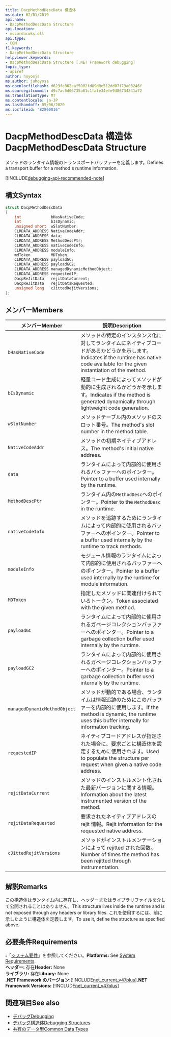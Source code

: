 ```yaml
---
title: DacpMethodDescData 構造体
ms.date: 02/01/2019
api.name:
- DacpMethodDescData Structure
api.location:
- mscordacwks.dll
api.type:
- COM
f1.keywords:
- DacpMethodDescData Structure
helpviewer.keywords:
- DacpMethodDescData Structure [.NET Framework debugging]
topic_type:
- apiref
author: hoyosjs
ms.author: juhoyosa
ms.openlocfilehash: d623fe862eaf5902fd89d0e512dd07f73a03246f
ms.sourcegitcommit: d9c7ac5d06735a01c1fafe34efe9486734841a72
ms.translationtype: MT
ms.contentlocale: ja-JP
ms.lasthandoff: 05/06/2020
ms.locfileid: "82860816"
---
```

# <a name="dacpmethoddescdata-structure"></a><span data-ttu-id="321b9-102">DacpMethodDescData 構造体</span><span class="sxs-lookup"><span data-stu-id="321b9-102">DacpMethodDescData Structure</span></span>

<span data-ttu-id="321b9-103">メソッドのランタイム情報のトランスポートバッファーを定義します。</span><span class="sxs-lookup"><span data-stu-id="321b9-103">Defines a transport buffer for a method's runtime information.</span></span>

[!INCLUDE[debugging-api-recommended-note](../../../../includes/debugging-api-recommended-note.md)]

## <a name="syntax"></a><span data-ttu-id="321b9-104">構文</span><span class="sxs-lookup"><span data-stu-id="321b9-104">Syntax</span></span>

```cpp
struct DacpMethodDescData
{
    int             bHasNativeCode;
    int             bIsDynamic;
    unsigned short  wSlotNumber;
    CLRDATA_ADDRESS NativeCodeAddr;
    CLRDATA_ADDRESS data;
    CLRDATA_ADDRESS MethodDescPtr;
    CLRDATA_ADDRESS nativeCodeInfo;
    CLRDATA_ADDRESS moduleInfo;
    mdToken         MDToken;
    CLRDATA_ADDRESS payloadGC;
    CLRDATA_ADDRESS payloadGC2;
    CLRDATA_ADDRESS managedDynamicMethodObject;
    CLRDATA_ADDRESS requestedIP;
    DacpReJitData   rejitDataCurrent;
    DacpReJitData   rejitDataRequested;
    unsigned long   cJittedRejitVersions;
};
```

## <a name="members"></a><span data-ttu-id="321b9-105">メンバー</span><span class="sxs-lookup"><span data-stu-id="321b9-105">Members</span></span>

| <span data-ttu-id="321b9-106">メンバー</span><span class="sxs-lookup"><span data-stu-id="321b9-106">Member</span></span>                       | <span data-ttu-id="321b9-107">説明</span><span class="sxs-lookup"><span data-stu-id="321b9-107">Description</span></span>                                                                                     |
| ---------------------------- | ----------------------------------------------------------------------------------------------- |
| `bHasNativeCode`             | <span data-ttu-id="321b9-108">メソッドの特定のインスタンス化に対してランタイムにネイティブコードがあるかどうかを示します。</span><span class="sxs-lookup"><span data-stu-id="321b9-108">Indicates if the runtime has native code available for the given instantiation of the method.</span></span> |
| `bIsDynamic`                 | <span data-ttu-id="321b9-109">軽量コード生成によってメソッドが動的に生成されるかどうかを示します。</span><span class="sxs-lookup"><span data-stu-id="321b9-109">Indicates if the method is generated dynamically through lightweight code generation.</span></span>           |
| `wSlotNumber`                | <span data-ttu-id="321b9-110">メソッドテーブル内のメソッドのスロット番号。</span><span class="sxs-lookup"><span data-stu-id="321b9-110">The method's slot number in the method table.</span></span>                                                   |
| `NativeCodeAddr`             | <span data-ttu-id="321b9-111">メソッドの初期ネイティブアドレス。</span><span class="sxs-lookup"><span data-stu-id="321b9-111">The method's initial native address.</span></span>                                                            |
| `data`                       | <span data-ttu-id="321b9-112">ランタイムによって内部的に使用されるバッファーへのポインター。</span><span class="sxs-lookup"><span data-stu-id="321b9-112">Pointer to a buffer used internally by the runtime.</span></span>                                             |
| `MethodDescPtr`              | <span data-ttu-id="321b9-113">ランタイム内の`MethodDesc`へのポインター。</span><span class="sxs-lookup"><span data-stu-id="321b9-113">Pointer to the `MethodDesc` in the runtime.</span></span>                                                     |
| `nativeCodeInfo`             | <span data-ttu-id="321b9-114">メソッドを追跡するためにランタイムによって内部的に使用されるバッファーへのポインター。</span><span class="sxs-lookup"><span data-stu-id="321b9-114">Pointer to a buffer used internally by the runtime to track methods.</span></span>                            |
| `moduleInfo`                 | <span data-ttu-id="321b9-115">モジュール情報のランタイムによって内部的に使用されるバッファーへのポインター。</span><span class="sxs-lookup"><span data-stu-id="321b9-115">Pointer to a buffer used internally by the runtime for module information.</span></span>                      |
| `MDToken`                    | <span data-ttu-id="321b9-116">指定したメソッドに関連付けられているトークン。</span><span class="sxs-lookup"><span data-stu-id="321b9-116">Token associated with the given method.</span></span>                                                         |
| `payloadGC`                  | <span data-ttu-id="321b9-117">ランタイムによって内部的に使用されるガベージコレクションバッファーへのポインター。</span><span class="sxs-lookup"><span data-stu-id="321b9-117">Pointer to a garbage collection buffer used internally by the runtime.</span></span>                          |
| `payloadGC2`                 | <span data-ttu-id="321b9-118">ランタイムによって内部的に使用されるガベージコレクションバッファーへのポインター。</span><span class="sxs-lookup"><span data-stu-id="321b9-118">Pointer to a garbage collection buffer used internally by the runtime.</span></span>                          |
| `managedDynamicMethodObject` | <span data-ttu-id="321b9-119">メソッドが動的である場合、ランタイムは情報追跡のためにこのバッファーを内部的に使用します。</span><span class="sxs-lookup"><span data-stu-id="321b9-119">If the method is dynamic, the runtime uses this buffer internally for information tracking.</span></span>     |
| `requestedIP`                | <span data-ttu-id="321b9-120">ネイティブコードアドレスが指定された場合に、要求ごとに構造体を設定するために使用されます。</span><span class="sxs-lookup"><span data-stu-id="321b9-120">Used to populate the structure per request when given a native code address.</span></span>                    |
| `rejitDataCurrent`           | <span data-ttu-id="321b9-121">メソッドのインストルメント化された最新バージョンに関する情報。</span><span class="sxs-lookup"><span data-stu-id="321b9-121">Information about the latest instrumented version of the method.</span></span>                                   |
| `rejitDataRequested`         | <span data-ttu-id="321b9-122">要求されたネイティブアドレスの rejit 情報。</span><span class="sxs-lookup"><span data-stu-id="321b9-122">Rejit information for the requested native address.</span></span>                                             |
| `cJittedRejitVersions`       | <span data-ttu-id="321b9-123">メソッドがインストルメンテーションによって rejitted された回数。</span><span class="sxs-lookup"><span data-stu-id="321b9-123">Number of times the method has been rejitted through instrumentation.</span></span>                           |

## <a name="remarks"></a><span data-ttu-id="321b9-124">解説</span><span class="sxs-lookup"><span data-stu-id="321b9-124">Remarks</span></span>

<span data-ttu-id="321b9-125">この構造体はランタイム内に存在し、ヘッダーまたはライブラリファイルを介して公開されることはありません。</span><span class="sxs-lookup"><span data-stu-id="321b9-125">This structure lives inside the runtime and is not exposed through any headers or library files.</span></span> <span data-ttu-id="321b9-126">これを使用するには、前に示したように構造体を定義します。</span><span class="sxs-lookup"><span data-stu-id="321b9-126">To use it, define the structure as specified above.</span></span>

## <a name="requirements"></a><span data-ttu-id="321b9-127">必要条件</span><span class="sxs-lookup"><span data-stu-id="321b9-127">Requirements</span></span>
<span data-ttu-id="321b9-128">**:**「[システム要件](../../get-started/system-requirements.md)」を参照してください。</span><span class="sxs-lookup"><span data-stu-id="321b9-128">**Platforms:** See [System Requirements](../../get-started/system-requirements.md).</span></span>  
<span data-ttu-id="321b9-129">**ヘッダー:** 存在</span><span class="sxs-lookup"><span data-stu-id="321b9-129">**Header:** None</span></span>  
<span data-ttu-id="321b9-130">**ライブラリ:** 存在</span><span class="sxs-lookup"><span data-stu-id="321b9-130">**Library:** None</span></span>  
<span data-ttu-id="321b9-131">**.NET Framework のバージョン:**[!INCLUDE[net_current_v47plus](../../../../includes/net-current-v47plus.md)]</span><span class="sxs-lookup"><span data-stu-id="321b9-131">**.NET Framework Versions:** [!INCLUDE[net_current_v47plus](../../../../includes/net-current-v47plus.md)]</span></span>  

## <a name="see-also"></a><span data-ttu-id="321b9-132">関連項目</span><span class="sxs-lookup"><span data-stu-id="321b9-132">See also</span></span>

- [<span data-ttu-id="321b9-133">デバッグ</span><span class="sxs-lookup"><span data-stu-id="321b9-133">Debugging</span></span>](index.md)
- [<span data-ttu-id="321b9-134">デバッグ構造体</span><span class="sxs-lookup"><span data-stu-id="321b9-134">Debugging Structures</span></span>](debugging-structures.md)
- [<span data-ttu-id="321b9-135">共有のデータ型</span><span class="sxs-lookup"><span data-stu-id="321b9-135">Common Data Types</span></span>](../common-data-types-unmanaged-api-reference.md)
